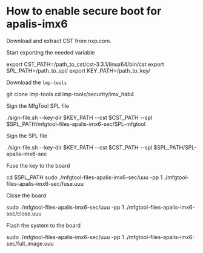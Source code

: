 # How to enable secure boot for apalis-imx6

Download and extract CST from nxp.com.

Start exporting the needed variable

   export CST_PATH=/path_to_cst/cst-3.3.1/linux64/bin/cst
   export SPL_PATH=/path_to_spl/
   export KEY_PATH=/path_to_key/


Download the `lmp-tools`

   git clone lmp-tools
   cd lmp-tools/security/imx_hab4


Sign the MfgTool SPL file

   ./sign-file.sh --key-dir $KEY_PATH --cst $CST_PATH --spl $SPL_PATH/mfgtool-files-apalis-imx6-sec/SPL-mfgtool

Sign the SPL file

   ./sign-file.sh --key-dir $KEY_PATH --cst $CST_PATH --spl $SPL_PATH/SPL-apalis-imx6-sec

Fuse the key to the board

   cd $SPL_PATH
   sudo ./mfgtool-files-apalis-imx6-sec/uuu -pp 1 ./mfgtool-files-apalis-imx6-sec/fuse.uuu

Close the board

   sudo ./mfgtool-files-apalis-imx6-sec/uuu -pp 1 ./mfgtool-files-apalis-imx6-sec/close.uuu

Flash the system to the board

   sudo ./mfgtool-files-apalis-imx6-sec/uuu -pp 1 ./mfgtool-files-apalis-imx6-sec/full_image.uuu
